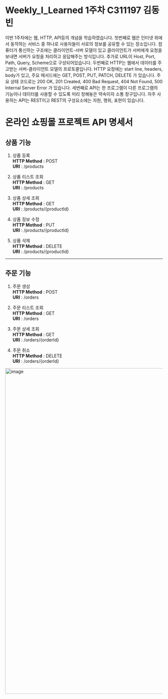 # Weekly_I_Learned 1주차 C311197 김동빈

이번 1주차에는 웹, HTTP, API등의 개념을 학습하였습니다. 첫번째로 웹은 인터넷 위에서 동작하는 서비스 중 하나로 사용자들이 서로의 정보를 공유할 수 있는 장소입니다. 컴퓨터가 통신하는 구조에는 클라이언트-서버 모델이 있고 클라이언트가 서버에게 요청을 보내면 서버가 요청을 처리하고 응답해주는 방식입니다. 추가로 URL이 Host, Port, Path, Query, Scheme으로 구성되어있습니다. 두번째로 HTTP는 웹에서 데이터를 주고받는 서버-클라이언트 모델의 프로토콜입니다. HTTP 요청에는 start line, headers, body가 있고, 주요 메서드에는 GET, POST, PUT, PATCH, DELETE 가 있습니다. 주요 상태 코드로는 200 OK, 201 Created, 400 Bad Request, 404 Not Found, 500 Internal Server Error 가 있습니다. 세번째로 API는 한 프로그램이 다른 프로그램의 기능이나 데이터를 사용할 수 있도록 미리 정해놓은 약속이자 소통 창구입니다. 자주 사용하는 API는 REST이고 REST의 구성요소에는 자원, 행위, 표현이 있습니다.

# 온라인 쇼핑몰 프로젝트 API 명세서

## 상품 기능

1. 상품 등록  
   **HTTP Method** : POST  
   **URI** : /products  

2. 상품 리스트 조회  
   **HTTP Method** : GET  
   **URI** : /products  

3. 상품 상세 조회  
   **HTTP Method** : GET  
   **URI** : /products/{productId}  

4. 상품 정보 수정  
   **HTTP Method** : PUT  
   **URI** : /products/{productId}  

5. 상품 삭제  
   **HTTP Method** : DELETE  
   **URI** : /products/{productId}  

---

## 주문 기능

1. 주문 생성  
   **HTTP Method** : POST  
   **URI** : /orders  

2. 주문 리스트 조회  
   **HTTP Method** : GET  
   **URI** : /orders  

3. 주문 상세 조회  
   **HTTP Method** : GET  
   **URI** : /orders/{orderId}  

4. 주문 취소  
   **HTTP Method** : DELETE  
   **URI** : /orders/{orderId}  


<img width="1920" height="1040" alt="image" src="https://github.com/user-attachments/assets/81f06496-d2ce-4516-ba4b-4c6396b6e53b" />
